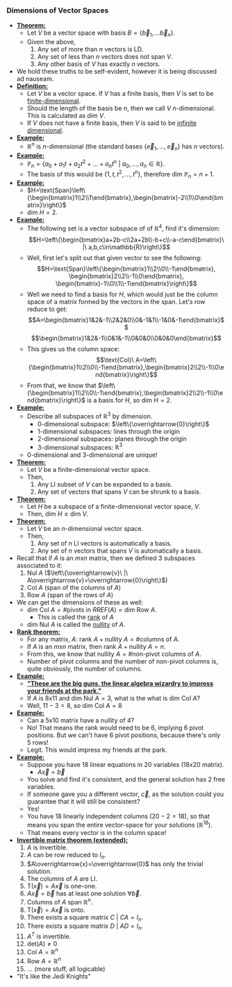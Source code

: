 ### Dimensions of Vector Spaces
- **<u>Theorem:</u>**
	- Let $V$ be a vector space with basis $B=\left\{\overrightarrow{b}_1,...\overrightarrow{b}_n\right\}$.
	- Given the above,
		1. Any set of more than $n$ vectors is LD.
		2. Any set of less than $n$ vectors does not span $V$.
		3. Any other basis of $V$ has exactly $n$ vectors.
- We hold these truths to be self-evident, however it is being discussed ad nauseam. 
- **<u>Definition:</u>**
	- Let $V$ be a vector space. If $V$ has a finite basis, then $V$ is set to be <u>finite-dimensional</u>. 
	- Should the length of the basis be $n$, then we call $V$ $n$-dimensional. This is calculated as $\text{dim}\ V$.
	- If $V$ does not have a finite basis, then $V$ is said to be <u>infinite dimensional</u>.
- **<u>Example:</u>**
	- $\mathbb{R}^n$ is $n$-dimensional (the standard bases $\left\{\overrightarrow{e}_1,...,\overrightarrow{e}_n\right\}$ has $n$ vectors).
- **<u>Example:</u>**
	- $\mathbb{P}_n=\left\{a_0+a_1t+a_2t^2+...+a_nt^n\ |\ a_0,...,a_n\in\mathbb{R}\right\}$.
	- The basis of this would be $\left\{1,t,t^2,...,t^n\right\}$, therefore $\text{dim}\ \mathbb{P}_n=n+1$.
- **<u>Example:</u>**
	- $H=\text{Span}\left\{\begin{bmatrix}1\\2\\1\end{bmatrix},\begin{bmatrix}-2\\1\\0\end{bmatrix}\right\}$
	- $\text{dim}\ H=2$.
- **<u>Example:</u>**
	- The following set is a vector subspace of of $\mathbb{R}^4$, find it's dimension: $$H=\left\{\begin{bmatrix}a+2b-c\\2a+2b\\-b+c\\-a-c\end{bmatrix}\ |\ a,b,c\in\mathbb{R}\right\}$$
	- Well, first let's split out that given vector to see the following: $$H=\text{Span}\left\{\begin{bmatrix}1\\2\\0\\-1\end{bmatrix}, \begin{bmatrix}2\\2\\-1\\0\end{bmatrix}, \begin{bmatrix}-1\\0\\1\\-1\end{bmatrix}\right\}$$
	- Well we need to find a basis for $H$, which would just be the column space of a matrix formed by the vectors in the span. Let's row reduce to get: $$A=\begin{bmatrix}1&2&-1\\2&2&0\\0&-1&1\\-1&0&-1\end{bmatrix}$$ $$\begin{bmatrix}1&2&-1\\0&1&-1\\0&0&0\\0&0&0\end{bmatrix}$$
	- This gives us the column space: $$\text{Col}\ A=\left\{\begin{bmatrix}1\\2\\0\\-1\end{bmatrix},\begin{bmatrix}2\\2\\-1\\0\end{bmatrix}\right\}$$
	- From that, we know that $\left\{\begin{bmatrix}1\\2\\0\\-1\end{bmatrix},\begin{bmatrix}2\\2\\-1\\0\end{bmatrix}\right\}$ is a basis for $H$, so $\text{dim}\ H=2$.
- **<u>Example:</u>**
	- Describe all subspaces of $\mathbb{R}^3$ by dimension.
		- 0-dimensional subspace: $\left\{\overrightarrow{0}\right\}$
		- 1-dimensional subspaces: lines through the origin
		- 2-dimensional subspaces: planes through the origin
		- 3-dimensional subspaces: $\mathbb{R}^3$
	- 0-dimensional and 3-dimensional are unique!
- **<u>Theorem:</u>**
	- Let $V$ be a finite-dimensional vector space. 
	- Then, 
		1. Any LI subset of $V$ can be expanded to a basis.
		2. Any set of vectors that spans $V$ can be shrunk to a basis.
- **<u>Theorem:</u>**
	- Let $H$ be a subspace of a finite-dimensional vector space, $V$.
	- Then, $\text{dim}\ H\le\text{dim}\ V$.
- **<u>Theorem:</u>**
	- Let $V$ be an $n$-dimensional vector space.
	- Then, 
		1. Any set of $n$ LI vectors is automatically a basis.
		2. Any set of $n$ vectors that spans $V$ is automatically a basis.
- Recall that if $A$ is an $m\text{x}n$ matrix, then we defined 3 subspaces associated to it:
	1. $\text{Nul}\ A$ ($\left\{\overrightarrow{v}\ |\ A\overrightarrow{v}=\overrightarrow{0}\right\}$)
	2. $\text{Col}\ A$ (span of the columns of $A$)
	3. $\text{Row}\ A$ (span of the rows of $A$)
- We can get the dimensions of these as well:
	- $\text{dim Col}\ A=\text{\# pivots in }RREF(A)=\text{dim Row}\ A$.
		- This is called the <u>rank</u> of $A$
	- $\text{dim Nul}\ A$ is called the <u>nullity</u> of $A$.
- **<u>Rank theorem:</u>**
	- For any matrix, $A$: $\text{rank}\ A+\text{nullity}\ A=\text{\# columns of }A$.
	- If $A$ is an $m\text{x}n$ matrix, then $\text{rank }A+\text{nullity }A=n$.
	- From this, we know that $\text{nullity }A=\text{\# non-pivot columns of }A$.
	- Number of pivot columns and the number of non-pivot columns is, quite obviously, the number of columns.
- **<u>Example:</u>**
	- **<u>"These are the big guns, the linear algebra wizardry to impress your friends at the park."</u>**
	- If $A$ is $8\text{x}11$ and $\text{dim Nul }A=3$, what is the what is $\text{dim Col }A$?
	- Well, $11-3=8$, so $\text{dim Col }A=8$
- **<u>Example:</u>**
	- Can a $5\text{x}10$ matrix have a nullity of 4?
	- No! That means the rank would need to be 6, implying 6 pivot positions. But we can't have 6 pivot positions, because there's only 5 rows!
	- Legit. This would impress my friends at the park.
- **<u>Example:</u>**
	- Suppose you have 18 linear equations in 20 variables ($18\text{x}20$ matrix).
		- $A\overrightarrow{x}=\overrightarrow{b}$
	- You solve and find it's consistent, and the general solution has 2 free variables.
	- If someone gave you a different vector, $\overrightarrow{c}$, as the solution could you guarantee that it will still be consistent?
	- Yes!
	- You have 18 linearly independent columns ($20-2=18$), so that means you span the entire vector-space for your solutions ($\mathbb{R}^{18}$). 
	- That means every vector is in the column space!
- **<u>Invertible matrix theorem (extended):</u>**
	1. $A$ is invertible.
	2. $A$ can be row reduced to $I_n$.
	3. $A\overrightarrow{x}=\overrightarrow{0}$ has only the trivial solution.
	4. The columns of $A$ are LI.
	5. $\text{T}\left(\overrightarrow{x}\right)=A\overrightarrow{x}$ is one-one.
	6. $A\overrightarrow{x}=\overrightarrow{b}$ has at least one solution $\forall\overrightarrow{b}$.
	7. Columns of $A$ span $\mathbb{R}^n$.
	8. $\text{T}\left(\overrightarrow{x}\right)=A\overrightarrow{x}$ is onto.
	9. There exists a square matrix $C$ $|$ $CA=I_n$.
	10. There exists a square matrix $D$ $|$ $AD=I_n$.
	11. $A^T$ is invertible.
	12. $\text{det}(A)\ne0$
	13. $\text{Col }A=\mathbb{R}^n$
	14. $\text{Row }A=\mathbb{R}^n$
	15. ... (more stuff, all logicable)
- "It's like the Jedi Knights"